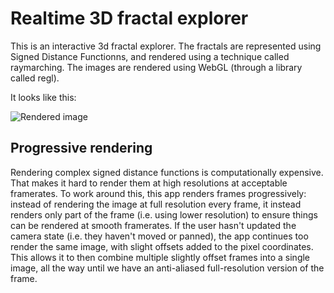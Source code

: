 # Realtime 3D fractal explorer

This is an interactive 3d fractal explorer. The fractals are represented using Signed Distance Functionns, and  rendered using a technique called raymarching. The images are rendered using WebGL (through a library called regl).

It looks like this:

![Rendered image](./screencapture.png) 

## Progressive rendering

Rendering complex signed distance functions is computationally expensive. That makes it hard to render them at high resolutions at acceptable framerates. To work around this, this app renders frames progressively: instead of rendering the image at full resolution every frame, it instead renders only part of the frame (i.e. using lower resolution) to ensure things can be rendered at smooth framerates. If the user hasn't updated the camera state (i.e. they haven't moved or panned), the app
continues too render the same image, with slight offsets added to the pixel coordinates. This allows it to then combine multiple slightly offset frames into a single image, all the way until we have an anti-aliased full-resolution version of the frame.

